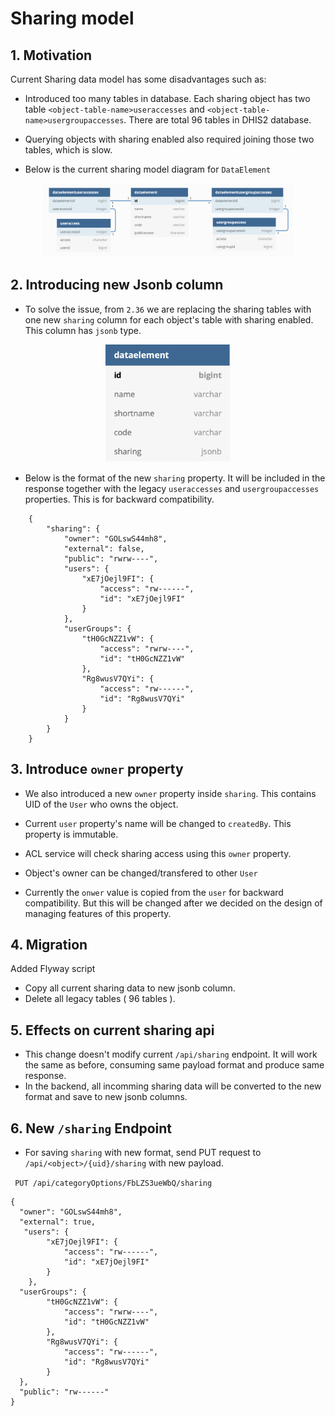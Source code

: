 # Sharing model

## 1. Motivation
Current Sharing data model has some disadvantages such as:
- Introduced too many tables in database. Each sharing object has two table `<object-table-name>useraccesses` and `<object-table-name>usergroupaccesses`. There are total 96 tables in DHIS2 database.
- Querying objects with sharing enabled also required joining those two tables, which is slow.

- Below is the current sharing model diagram for `DataElement`
<p align="center">
<img src="resources/images/dataelement_with_legacy_sharing.png" alt="drawing" width="400"/>
</p>

## 2. Introducing new Jsonb column
- To solve the issue, from `2.36` we are replacing the sharing tables with one new `sharing` column for each object's table with sharing enabled. This column has `jsonb` type.
<p align="center">
<img src="resources/images/dataelement_with_sharing.png" alt="drawing" width="200" />
</p>

- Below is the format of the new `sharing` property. It will be included in the response together with the legacy `useraccesses` and `usergroupaccesses` properties. This is for backward compatibility.
```
    {
        "sharing": {
            "owner": "GOLswS44mh8",
            "external": false,
            "public": "rwrw----",
            "users": {
                "xE7jOejl9FI": {
                    "access": "rw------",
                    "id": "xE7jOejl9FI"
                }
            },
            "userGroups": {
                "tH0GcNZZ1vW": {
                    "access": "rwrw----",
                    "id": "tH0GcNZZ1vW"
                },
                "Rg8wusV7QYi": {
                    "access": "rw------",
                    "id": "Rg8wusV7QYi"
                }
            }
        }
    }
```
## 3. Introduce  `owner` property
- We also introduced a new `owner` property inside `sharing`. This contains UID of the `User` who owns the object. 
- Current `user` property's name will be changed to `createdBy`. This property is  immutable. 
- ACL service will check sharing access using this `owner` property.
- Object's owner can be changed/transfered to other `User`

- Currently the `onwer` value is copied from the `user` for backward compatibility. But this will be changed after we decided on the design of managing features of this property.

## 4. Migration
Added Flyway script
- Copy all current sharing data to new jsonb column.
- Delete all legacy tables ( 96 tables ).

## 5. Effects on current sharing api
- This change doesn't modify current `/api/sharing` endpoint. It will work the same as before, consuming same payload format and produce same response.
- In the backend, all incomming sharing data will be converted to the new format and save to new jsonb columns.

## 6. New `/sharing` Endpoint
- For saving `sharing` with new format, send PUT request to `/api/<object>/{uid}/sharing` with new payload.

``` PUT /api/categoryOptions/FbLZS3ueWbQ/sharing```
```
{
  "owner": "GOLswS44mh8",
  "external": true,
   "users": {
        "xE7jOejl9FI": {
            "access": "rw------",
            "id": "xE7jOejl9FI"
        }
    },
  "userGroups": {
        "tH0GcNZZ1vW": {
            "access": "rwrw----",
            "id": "tH0GcNZZ1vW"
        },
        "Rg8wusV7QYi": {
            "access": "rw------",
            "id": "Rg8wusV7QYi"
        }
  },
  "public": "rw------"
}
```



